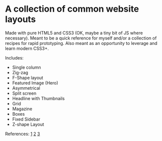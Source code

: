 # A collection of common website layouts

Made with pure HTML5 and CSS3 (OK, maybe a tiny bit of JS where necessary).
Meant to be a quick reference for myself and/or a collection of recipes for rapid
prototyping. Also meant as an opportunity to leverage and learn modern CSS3+.

Includes:
  - Single column
  - Zig-zag
  - F-Shape layout
  - Featured Image (Hero)
  - Asymmetrical
  - Split screen
  - Headline with Thumbnails
  - Grid
  - Magazine
  - Boxes
  - Fixed Sidebar
  - Z-shape Layout

References: [1](https://xd.adobe.com/ideas/principles/web-design/11-website-layouts-that-made-content-shine-in-2019/) [2](https://colibriwp.com/blog/website-layout-design-ideas/) [3](https://www.invisionapp.com/inside-design/10-website-layouts/)

